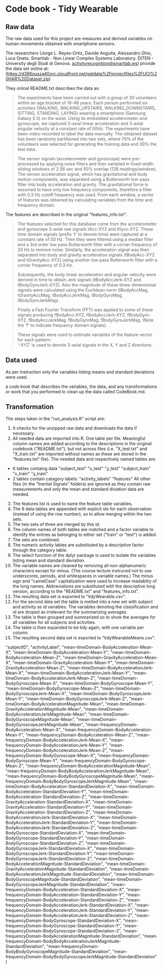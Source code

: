 # Code book - Tidy Wearable

## Raw data
The raw data used for this project are measures and derived variables on human movements obtained with smartphone sensors.

The researchers (Jorge L. Reyes-Ortiz, Davide Anguita, Alessandro Ghio, Luca Oneto. Smartlab - Non Linear Complex Systems Laboratory. DITEN - University degli Studi di Genova. activityrecognition@smartlab.ws) provide the data set online at:
(https://d396qusza40orc.cloudfront.net/getdata%2Fprojectfiles%2FUCI%20HAR%20Dataset.zip)


They oriinal README.txt describes the data as:
> The experiments have been carried out with a group of 30 volunteers within an age bracket of 19-48 years. Each person performed six activities (WALKING, WALKING\_UPSTAIRS, WALKING\_DOWNSTAIRS, SITTING, STANDING, LAYING) wearing a smartphone (Samsung Galaxy S II) on the waist. Using its embedded accelerometer and gyroscope, we captured 3-axial linear acceleration and 3-axial angular velocity at a constant rate of 50Hz. The experiments have been video-recorded to label the data manually. The obtained dataset has been randomly partitioned into two sets, where 70% of the volunteers was selected for generating the training data and 30% the test data. 

> The sensor signals (accelerometer and gyroscope) were pre-processed by applying noise filters and then sampled in fixed-width sliding windows of 2.56 sec and 50% overlap (128 readings/window). The sensor acceleration signal, which has gravitational and body motion components, was separated using a Butterworth low-pass filter into body acceleration and gravity. The gravitational force is assumed to have only low frequency components, therefore a filter with 0.3 Hz cutoff frequency was used. From each window, a vector of features was obtained by calculating variables from the time and frequency domain.

The features are described in the original "features_info.txt":
> The features selected for this database come from the accelerometer and gyroscope 3-axial raw signals tAcc-XYZ and tGyro-XYZ. These time domain signals (prefix 't' to denote time) were captured at a constant rate of 50 Hz. Then they were filtered using a median filter and a 3rd order low pass Butterworth filter with a corner frequency of 20 Hz to remove noise. Similarly, the acceleration signal was then separated into body and gravity acceleration signals (tBodyAcc-XYZ and tGravityAcc-XYZ) using another low pass Butterworth filter with a corner frequency of 0.3 Hz. 
>
> Subsequently, the body linear acceleration and angular velocity were derived in time to obtain Jerk signals (tBodyAccJerk-XYZ and tBodyGyroJerk-XYZ). Also the magnitude of these three-dimensional signals were calculated using the Euclidean norm (tBodyAccMag, tGravityAccMag, tBodyAccJerkMag, tBodyGyroMag, tBodyGyroJerkMag). 
>
> Finally a Fast Fourier Transform (FFT) was applied to some of these signals producing fBodyAcc-XYZ, fBodyAccJerk-XYZ, fBodyGyro-XYZ, fBodyAccJerkMag, fBodyGyroMag, fBodyGyroJerkMag. (Note the 'f' to indicate frequency domain signals). 

> These signals were used to estimate variables of the feature vector for each pattern:  
'-XYZ' is used to denote 3-axial signals in the X, Y and Z directions.

## Data used
As per instruction only the variables listing means and standard deviations were used.

a code book that describes the variables, the data, and any transformations or work that you performed to clean up the data called CodeBook.md.

## Transformation
The steps taken in the "run_analysis.R" script are:

1. It checks for the unzipped raw data and downloads the data if necessary.
2. All needed data are imported into R. One table per file. Meaningful column names are added according to the descriptions in the original codebook ("README.txt"), but not across files (i.e. "X_test.txt" and "X_train.txt" are imported without names as these are stored in the "features.txt" file).
The needed data and respectively named tables are:
  + 6 tables containg data
    "subject_test"
    "x_test"
    "y_test"
    "subject_train"
    "x_train"
    "y_train"
  + 2 tables contain catagory labels: 
    "activity_labels"
    "features"
All other files (in the "Inertial Signals" folders) are ignored as they contain raw measurements and only the mean and standard diviation data are needed.
3. The features list is used to name the feature table variables.
4. The 6 data tables are appended with explicit ids for each observation (instead of using the row number), so to allow merging within the two sets.
5. The two sets of three are merged by this id.
6. The column names of both tables are matched and a factor variable to identify the entries as belonging to either set ("train" or "test") is added.
7. The sets are combined.
8. The numeric activity lables are substituted by a descriptive factor through the category table. 
9. The select function of the dplyr package is used to isolate the variables listing mean and standard deviation.
10. The variable names are cleaned by removing all non-alphanumeric characters except for minus. (The course lecture instruced not to use underscores, periods, and whitespaces in variable names.) The minus sign and "camelCase" capitalization were used to increase readablity of the long names. Abbreviations are substituted with the descriptive long version, according to the "README.txt" and "features_info.txt".
11. The resulting data set is exported to "tidyWearable.csv".
12. For the second data set the table is melted into a new set with subject and activity as id variables. The variables denoting the classification and id are droped as irrelevant for the summarizing averages.
13. The table is then grouped and summarized so to show the averages for all variables for all subjects and activities.
14. The table is then expanded to be tidy again, with one variable per column.
14. The resulting second data set is exported to "tidyWearableMeans.csv".



"subjectID", "activityLabel", "mean-timeDomain-BodyAcceleration-Mean-X", 
"mean-timeDomain-BodyAcceleration-Mean-Y", "mean-timeDomain-BodyAcceleration-Mean-Z", 
"mean-timeDomain-GravityAcceleration-Mean-X", "mean-timeDomain-GravityAcceleration-Mean-Y", 
"mean-timeDomain-GravityAcceleration-Mean-Z", "mean-timeDomain-BodyAccelerationJerk-Mean-X", 
"mean-timeDomain-BodyAccelerationJerk-Mean-Y", "mean-timeDomain-BodyAccelerationJerk-Mean-Z", 
"mean-timeDomain-BodyGyroscope-Mean-X", "mean-timeDomain-BodyGyroscope-Mean-Y", 
"mean-timeDomain-BodyGyroscope-Mean-Z", "mean-timeDomain-BodyGyroscopeJerk-Mean-X", 
"mean-timeDomain-BodyGyroscopeJerk-Mean-Y", "mean-timeDomain-BodyGyroscopeJerk-Mean-Z", 
"mean-timeDomain-BodyAccelerationMagnitude-Mean", "mean-timeDomain-GravityAccelerationMagnitude-Mean", 
"mean-timeDomain-BodyAccelerationJerkMagnitude-Mean", "mean-timeDomain-BodyGyroscopeMagnitude-Mean", 
"mean-timeDomain-BodyGyroscopeJerkMagnitude-Mean", "mean-frequencyDomain-BodyAcceleration-Mean-X", 
"mean-frequencyDomain-BodyAcceleration-Mean-Y", "mean-frequencyDomain-BodyAcceleration-Mean-Z", 
"mean-frequencyDomain-BodyAccelerationJerk-Mean-X", "mean-frequencyDomain-BodyAccelerationJerk-Mean-Y", 
"mean-frequencyDomain-BodyAccelerationJerk-Mean-Z", "mean-frequencyDomain-BodyGyroscope-Mean-X", 
"mean-frequencyDomain-BodyGyroscope-Mean-Y", "mean-frequencyDomain-BodyGyroscope-Mean-Z", 
"mean-frequencyDomain-BodyAccelerationMagnitude-Mean", "mean-frequencyDomain-BodyBodyAccelerationJerkMagnitude-Mean", 
"mean-frequencyDomain-BodyBodyGyroscopeMagnitude-Mean", "mean-frequencyDomain-BodyBodyGyroscopeJerkMagnitude-Mean", 
"mean-timeDomain-BodyAcceleration-StandardDeviation-X", "mean-timeDomain-BodyAcceleration-StandardDeviation-Y", 
"mean-timeDomain-BodyAcceleration-StandardDeviation-Z", "mean-timeDomain-GravityAcceleration-StandardDeviation-X", 
"mean-timeDomain-GravityAcceleration-StandardDeviation-Y", "mean-timeDomain-GravityAcceleration-StandardDeviation-Z", 
"mean-timeDomain-BodyAccelerationJerk-StandardDeviation-X", "mean-timeDomain-BodyAccelerationJerk-StandardDeviation-Y", 
"mean-timeDomain-BodyAccelerationJerk-StandardDeviation-Z", "mean-timeDomain-BodyGyroscope-StandardDeviation-X", 
"mean-timeDomain-BodyGyroscope-StandardDeviation-Y", "mean-timeDomain-BodyGyroscope-StandardDeviation-Z", 
"mean-timeDomain-BodyGyroscopeJerk-StandardDeviation-X", "mean-timeDomain-BodyGyroscopeJerk-StandardDeviation-Y", 
"mean-timeDomain-BodyGyroscopeJerk-StandardDeviation-Z", "mean-timeDomain-BodyAccelerationMagnitude-StandardDeviation", 
"mean-timeDomain-GravityAccelerationMagnitude-StandardDeviation", 
"mean-timeDomain-BodyAccelerationJerkMagnitude-StandardDeviation", 
"mean-timeDomain-BodyGyroscopeMagnitude-StandardDeviation", "mean-timeDomain-BodyGyroscopeJerkMagnitude-StandardDeviation", 
"mean-frequencyDomain-BodyAcceleration-StandardDeviation-X", 
"mean-frequencyDomain-BodyAcceleration-StandardDeviation-Y", 
"mean-frequencyDomain-BodyAcceleration-StandardDeviation-Z", 
"mean-frequencyDomain-BodyAccelerationJerk-StandardDeviation-X", 
"mean-frequencyDomain-BodyAccelerationJerk-StandardDeviation-Y", 
"mean-frequencyDomain-BodyAccelerationJerk-StandardDeviation-Z", 
"mean-frequencyDomain-BodyGyroscope-StandardDeviation-X", "mean-frequencyDomain-BodyGyroscope-StandardDeviation-Y", 
"mean-frequencyDomain-BodyGyroscope-StandardDeviation-Z", "mean-frequencyDomain-BodyAccelerationMagnitude-StandardDeviation", 
"mean-frequencyDomain-BodyBodyAccelerationJerkMagnitude-StandardDeviation", 
"mean-frequencyDomain-BodyBodyGyroscopeMagnitude-StandardDeviation", 
"mean-frequencyDomain-BodyBodyGyroscopeJerkMagnitude-StandardDeviation"
)
